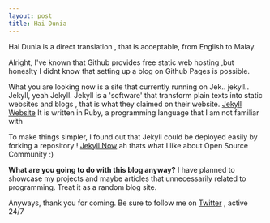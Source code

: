 ```yaml
---
layout: post
title: Hai Dunia
---
```


Hai Dunia is a direct translation , that is acceptable, from English to Malay.

Alright, I've known that Github provides free static web hosting ,but honeslty I didnt know that setting up a blog on Github Pages is possible.

What you are looking now is a site that currently running on Jek.. jekyll.. Jekyll, yeah Jekyll.
Jekyll is a 'software' that transform plain texts into static websites and blogs , that is what they claimed on their website.
[Jekyll Website](https://jekyllrb.com/) It is written in Ruby, a programming language that I am not familiar with

To make things simpler, I found out that Jekyll could be deployed easily by forking a repository !
[Jekyll Now](https://github.com/barryclark/jekyll-now) ah thats what I like about Open Source Community :)

**What are you going to do with this blog anyway?**
I have planned to showcase my projects and maybe articles that unnecessarily related to programming. Treat it as a random blog site.

Anyways, thank you for coming. Be sure to follow me on [Twitter](https://twitter.com/syareez) , active 24/7